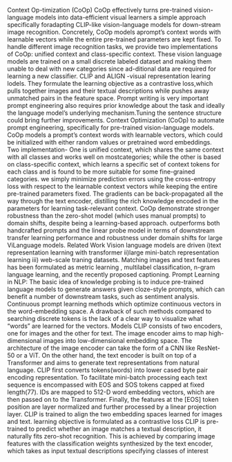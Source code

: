 Context Op-timization (CoOp)
CoOp effectively turns pre-trained vision-language models into data-efficient visual learners
a simple approach specifically foradapting CLIP-like vision-language models for down-stream image recognition. Concretely, CoOp models aprompt’s context words with learnable vectors while the entire pre-trained parameters are kept fixed. To handle different image recognition tasks, we provide two implementations of CoOp: unified context and class-specific context.
These vision language models are trained on a small discrete labeled dataset and making them unable to deal with new categories since ad-ditional data are required for learning a new classifier.
CLIP and ALIGN -visual representation learing lodels. They formulate the learning objective as a contrastive loss,which pulls together images and their textual descriptions while pushes away unmatched pairs in the feature space. 
Prompt writing is very important prompt engineering also requires prior knowledge about the task and ideally the language model’s underlying mechanism.Tuning the sentence structure could bring further improvements.
Context Optimization (CoOp) to automate prompt engineering, specifically for pre-trained vision-language models. CoOp models a prompt’s context words with learnable vectors, which could be initialized with either random values or pretrained word embeddings.
Two implementation- One is unified context, which shares the same context with all classes and works well on mostcategories; while the other is based on class-specific context, which learns a specific set of context tokens for each class and is found to be more suitable for some fine-grained categories.
we simply minimize prediction errors using the cross-entropy loss with respect to the learnable context vectors while keeping the entire pre-trained parameters fixed. The gradients can be back-propagated all the way through the text encoder, distilling the rich knowledge encoded in the parameters for learning task-relevant context.
CoOp demonstrate stronger robustness than the zero-shot model (which uses manual prompts) to domain shifts, despite being a learning-based approach. outperforms both handcrafted prompts and the linear probe model in terms of downstream transfer learning performance and robustness under domain shifts for large ViLanguage models.
Related Work
Vision language models are driven i)text representation learning with transformer ii)large mini-batch representation learning iii) web-scale traning datasets. Matching images and text features has been formulated as metric learning , multilabel classification, n-gram language learning, and the recently proposed captioning.
Prompt Learning in NLP: The basic idea of knowledge probing is to induce pre-trained language models to generate answers given cloze-style prompts, which can benefit a number of downstream tasks, such as sentiment analysis. Continuous prompt learning methods which optimize continuous vectors in the word-embedding space. A drawback of such methods compared to searching discrete tokens is the lack of a clear way to visualize what “words” are learned for the vectors.
Models CLIP consists of two encoders, one for images and the other for text. The image encoder aims to map high-dimensional images into low-dimensional
embedding space. The architecture of the image encoder can take the form of a CNN like ResNet-50 or a ViT. On the other hand, the text encoder is built on top of a Transformer and aims to generate text representations from natural language.
CLIP first converts tokens(words) into lower cased byte pair encoding representation. To facilitate mini-batch processing each text sequence is encompassed with EOS and SOS tokens capped at fixed length(77). IDs are mapped to 512-D word embedding vectors, which are then passed on to the Transformer. Finally, the features at the [EOS] token position are layer normalized and further processed by a linear projection layer.
CLIP is trained to align the two embedding spaces learned for images and text. learning objective is formulated as a contrastive loss
CLIP is pre-trained to predict whether an image matches a textual description, it naturally fits zero-shot recognition. This is achieved by comparing image features with the classification weights synthesized by the text encoder, which takes as input textual descriptions specifying classes of interest

